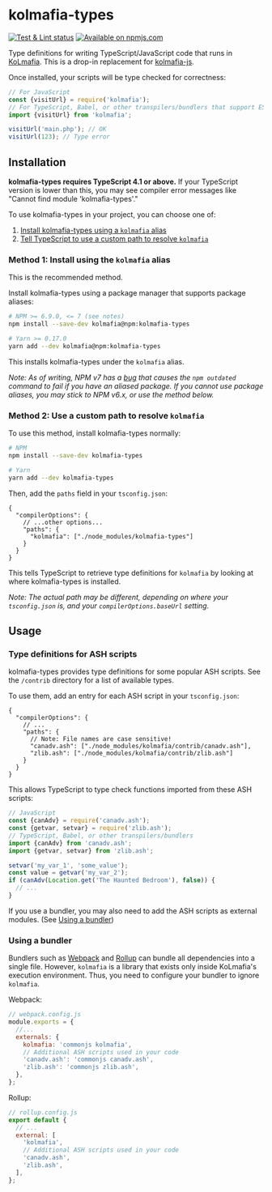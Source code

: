 # kolmafia-types

[![Test & Lint status](https://github.com/pastelmind/kolmafia-types/workflows/Test%20&%20Lint/badge.svg)](https://github.com/pastelmind/kolmafia-types/actions?query=workflow%3A%22Test+%26+Lint%22)
[![Available on npmjs.com](https://img.shields.io/npm/v/kolmafia-types)](https://www.npmjs.com/package/kolmafia-types)

Type definitions for writing TypeScript/JavaScript code that runs in [KoLmafia](https://sourceforge.net/projects/kolmafia). This is a drop-in replacement for [kolmafia-js](https://github.com/Loathing-Associates-Scripting-Society/kolmafia-js).

Once installed, your scripts will be type checked for correctness:

```js
// For JavaScript
const {visitUrl} = require('kolmafia');
// For TypeScript, Babel, or other transpilers/bundlers that support ES modules
import {visitUrl} from 'kolmafia';

visitUrl('main.php'); // OK
visitUrl(123); // Type error
```

## Installation

**kolmafia-types requires TypeScript 4.1 or above.** If your TypeScript version
is lower than this, you may see compiler error messages like
"Cannot find module 'kolmafia-types'."

To use kolmafia-types in your project, you can choose one of:

1. [Install kolmafia-types using a `kolmafia` alias](#method-1-install-using-the-kolmafia-alias)
2. [Tell TypeScript to use a custom path to resolve `kolmafia`](#method-2-use-a-custom-path-to-resolve-kolmafia)

### Method 1: Install using the `kolmafia` alias

This is the recommended method.

Install kolmafia-types using a package manager that supports package aliases:

```sh
# NPM >= 6.9.0, <= 7 (see notes)
npm install --save-dev kolmafia@npm:kolmafia-types

# Yarn >= 0.17.0
yarn add --dev kolmafia@npm:kolmafia-types
```

This installs kolmafia-types under the `kolmafia` alias.

_Note: As of writing, NPM v7 has a [bug](https://github.com/npm/cli/issues/2800)
that causes the `npm outdated` command to fail if you have an aliased package.
If you cannot use package aliases, you may stick to NPM v6.x, or use the method
below._

### Method 2: Use a custom path to resolve `kolmafia`

To use this method, install kolmafia-types normally:

```sh
# NPM
npm install --save-dev kolmafia-types

# Yarn
yarn add --dev kolmafia-types
```

Then, add the `paths` field in your `tsconfig.json`:

```jsonc
{
  "compilerOptions": {
    // ...other options...
    "paths": {
      "kolmafia": ["./node_modules/kolmafia-types"]
    }
  }
}
```

This tells TypeScript to retrieve type definitions for `kolmafia` by looking at
where kolmafia-types is installed.

_Note: The actual path may be different, depending on where your `tsconfig.json`
is, and your `compilerOptions.baseUrl` setting._

## Usage

### Type definitions for ASH scripts

kolmafia-types provides type definitions for some popular ASH scripts. See the `/contrib` directory for a list of available types.

To use them, add an entry for each ASH script in your `tsconfig.json`:

```jsonc
{
  "compilerOptions": {
    // ...
    "paths": {
      // Note: File names are case sensitive!
      "canadv.ash": ["./node_modules/kolmafia/contrib/canadv.ash"],
      "zlib.ash": ["./node_modules/kolmafia/contrib/zlib.ash"]
    }
  }
}
```

This allows TypeScript to type check functions imported from these ASH scripts:

```ts
// JavaScript
const {canAdv} = require('canadv.ash');
const {getvar, setvar} = require('zlib.ash');
// TypeScript, Babel, or other transpilers/bundlers
import {canAdv} from 'canadv.ash';
import {getvar, setvar} from 'zlib.ash';

setvar('my_var_1', 'some_value');
const value = getvar('my_var_2');
if (canAdv(Location.get('The Haunted Bedroom'), false)) {
  // ...
}
```

If you use a bundler, you may also need to add the ASH scripts as external modules. (See [Using a bundler](#using-a-bundler))

### Using a bundler

Bundlers such as [Webpack](https://webpack.js.org/) and [Rollup](https://rollupjs.org/) can bundle all dependencies into a single file. However, `kolmafia` is a library that exists only inside KoLmafia's execution environment. Thus, you need to configure your bundler to ignore `kolmafia`.

Webpack:

```js
// webpack.config.js
module.exports = {
  //...
  externals: {
    kolmafia: 'commonjs kolmafia',
    // Additional ASH scripts used in your code
    'canadv.ash': 'commonjs canadv.ash',
    'zlib.ash': 'commonjs zlib.ash',
  },
};
```

Rollup:

```js
// rollup.config.js
export default {
  // ...
  external: [
    'kolmafia',
    // Additional ASH scripts used in your code
    'canadv.ash',
    'zlib.ash',
  ],
};
```
